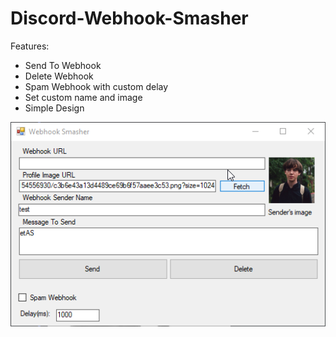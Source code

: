 # Discord-Webhook-Smasher

Features:
- Send To Webhook
- Delete Webhook
- Spam Webhook with custom delay
- Set custom name and image
- Simple Design

![x](https://github.com/Zenixas/Discord-Webhook-Smasher/blob/main/image/WebhookSmasher_DI4z35vkIa.png "Design")
